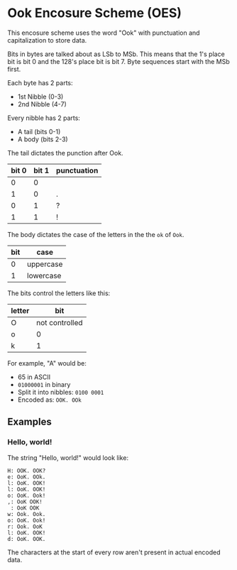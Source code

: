# Ook Encosure Scheme (OES)

This encosure scheme uses the word "Ook" with punctuation and capitalization to store data.

Bits in bytes are talked about as LSb to MSb.
This means that the 1's place bit is bit 0 and the 128's place bit is bit 7.
Byte sequences start with the MSb first.

Each byte has 2 parts:
- 1st Nibble (0-3)
- 2nd Nibble (4-7)

Every nibble has 2 parts:
- A tail (bits 0-1)
- A body (bits 2-3)

The tail dictates the punction after Ook.

| bit 0 | bit 1 | punctuation |
| ----- | ----- | ----------- |
| 0     | 0     |             |
| 1     | 0     | .           |
| 0     | 1     | ?           |
| 1     | 1     | !           |

The body dictates the case of the letters in the the `ok` of `Ook`.

| bit | case      |
| --- | --------- |
| 0   | uppercase |
| 1   | lowercase |

The bits control the letters like this:

| letter | bit              |
| ------ | ---------------- |
| O      | not controlled   |
| o      | 0                |
| k      | 1                |

For example, "A" would be:
- 65 in ASCII
- `01000001` in binary
- Split it into nibbles: `0100 0001`
- Encoded as: `OOK. OOk`

## Examples

### Hello, world!

The string "Hello, world!" would look like:
```
H: OOK. OOK?
e: OoK. OOk.
l: OoK. OOK!
l: OoK. OOK!
o: OoK. Ook!
,: OoK OOK!
 : OoK OOK
w: Ook. Ook.
o: OoK. Ook!
r: Ook. OoK
l: OoK. OOK!
d: OoK. OOK.
```

The characters at the start of every row aren't present in actual encoded data.